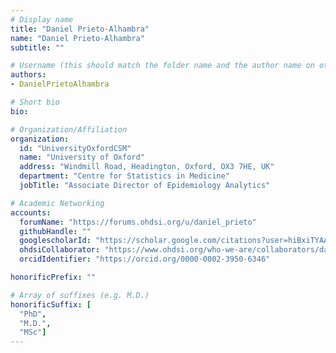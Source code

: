 ```yaml
---
# Display name
title: "Daniel Prieto-Alhambra"
name: "Daniel Prieto-Alhambra"
subtitle: ""

# Username (this should match the folder name and the author name on other pages)
authors:
- DanielPrietoAlhambra

# Short bio
bio: 

# Organization/Affiliation
organization:
  id: "UniversityOxfordCSM"
  name: "University of Oxford"
  address: "Windmill Road, Headington, Oxford, OX3 7HE, UK"
  department: "Centre for Statistics in Medicine"
  jobTitle: "Associate Director of Epidemiology Analytics"

# Academic Networking
accounts:
  forumName: "https://forums.ohdsi.org/u/daniel_prieto"
  githubHandle: ""
  googlescholarId: "https://scholar.google.com/citations?user=hiBxiTYAAAAJ"
  ohdsiCollaborator: "https://www.ohdsi.org/who-we-are/collaborators/dani-prieto-alhambra/"
  orcidIdentifier: "https://orcid.org/0000-0002-3950-6346"

honorificPrefix: ""

# Array of suffixes (e.g. M.D.)
honorificSuffix: [
  "PhD",
  "M.D.",
  "MSc"]
---
```









